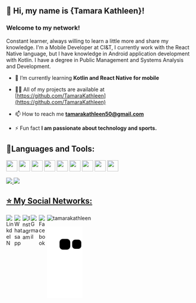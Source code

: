 ## 💜 Hi, my name is <strong>{Tamara Kathleen}!</strong>

### Welcome to my network!

Constant learner, always willing to learn a little more and share my knowledge. I'm a Mobile Developer at CI&T, I currently work with the React Native language, but I have knowledge in Android application development with Kotlin.
I have a degree in Public Management and Systems Analysis and Development.

- 🌱 I’m currently learning **Kotlin and React Native for mobile**

- 👨‍💻 All of my projects are available at [https://github.com/TamaraKathleen](https://github.com/TamaraKathleen)

- 📫 How to reach me **tamarakathleen50@gmail.com**

- ⚡ Fun fact **I am passionate about technology and sports.**


## 🚀Languages and Tools:
<img src="https://cdn.jsdelivr.net/gh/devicons/devicon/icons/git/git-original.svg" width="30" height="30"/>  <img src="https://cdn.jsdelivr.net/gh/devicons/devicon/icons/android/android-original-wordmark.svg" width="30" height="30"/>  <img src="https://cdn.jsdelivr.net/gh/devicons/devicon/icons/kotlin/kotlin-original.svg" width="30" height="30" /> <img src="https://cdn.jsdelivr.net/gh/devicons/devicon/icons/react/react-original.svg"  width="30" height="30" /> <img src="https://cdn.jsdelivr.net/gh/devicons/devicon/icons/typescript/typescript-original.svg"  width="30" height="30" /> <img src="https://cdn.jsdelivr.net/gh/devicons/devicon/icons/javascript/javascript-original.svg"  width="30" height="30" />  <img src="https://cdn.jsdelivr.net/gh/devicons/devicon/icons/linux/linux-original.svg" width="30" height="30" />  <img src="https://cdn.jsdelivr.net/gh/devicons/devicon/icons/postgresql/postgresql-original.svg" width="30" height="30"/> <img src="https://cdn.jsdelivr.net/gh/devicons/devicon/icons/python/python-original.svg"  width="30" height="30" />



<div>
<a href="https://github.com/TamaraKathleen">
<img height="180em" src="https://github-readme-stats.vercel.app/api/top-langs/?username=TamaraKathleen&layout=compact&langs_count=7&theme=dracula"/>
<img height="180em" src="https://github-readme-stats.vercel.app/api?username=TamaraKathleen&show_icons=true&theme=dracula&include_all_commits=true&count_private=true"/>
</div>
  
  
## ⭐ My Social Networks: 
<a target="_blank" href="https://linkedin.com/in/tamara-kathleen-b40ab0198">
  <img align="left" alt="LinkdeIN" width="22px" src="https://cdn.jsdelivr.net/npm/simple-icons@v3/icons/linkedin.svg" />
</a>
<a target="_blank" href="https://api.whatsapp.com/send?phone=5561992702151">
  <img align="left" alt="Whatsapp" width="22px" src="https://cdn.jsdelivr.net/npm/simple-icons@v3/icons/whatsapp.svg" />
</a>
<a target="_blank" href="https://instagram.com/kathleen.tamara">
  <img align="left" alt="Instagram" width="22px" src="https://cdn.jsdelivr.net/npm/simple-icons@v3/icons/instagram.svg" />
</a>
<a target="_blank" href="mailto:tamarakathleen50@gmail.com">
  <img align="left" alt="Gmail" width="22px" src="https://cdn.jsdelivr.net/npm/simple-icons@v3/icons/gmail.svg" />
</a>
<a target="_blank" href="//fb.com/tamara.kathleen2">
  <img align="left" alt="Facebook" width="22px" src="https://cdn.jsdelivr.net/npm/simple-icons@v3/icons/facebook.svg" />
</a>

<p align="left"> <img src="https://komarev.com/ghpvc/?username=tamarakathleen&label=Profile%20views&color=0e75b6&style=flat" alt="tamarakathleen" /> </p>

![Snake animation](https://github.com/rafaballerini/rafaballerini/blob/output/github-contribution-grid-snake.svg)


